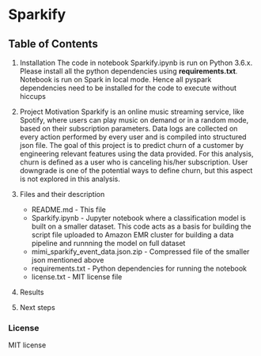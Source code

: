 # Sparkify


## Table of Contents
1.  Installation
    The code in notebook Sparkify.ipynb is run on Python 3.6.x. Please install all the python dependencies using **requirements.txt**. Notebook is run on Spark in local mode. Hence all pyspark dependencies need to be installed for the code to execute without hiccups

2. Project Motivation
	Sparkify is an online music streaming service, like Spotify, where users can play music on demand or in a random mode, based on their subscription parameters. Data logs are collected on every action performed by every user and is compiled into structured json file. The goal of this project is to predict churn of a customer by engineering relevant features using the data provided. For this analysis, churn is defined as a user who is canceling his/her subscription. User downgrade is one of the potential ways to define churn, but this aspect is not explored in this analysis.
	 
    
3. Files and their description
	- README.md - This file
	- Sparkify.ipynb - Jupyter notebook where a classification model is built on a smaller dataset. This code acts as a basis for building the script file uploaded to Amazon EMR cluster for building a data pipeline and runnning the model on full dataset
	- mimi_sparkify_event_data.json.zip - Compressed file of the smaller json mentioned above
	- requirements.txt - Python dependencies for running the notebook
	- license.txt - MIT license file

   
    
4. Results
	


5. Next steps



   


### License

MIT license 
